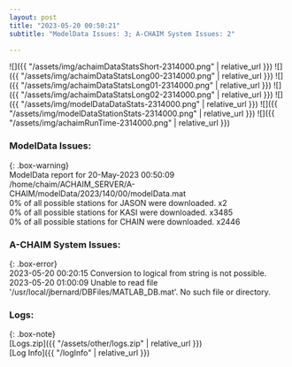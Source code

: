 ```yaml
---
layout: post
title: "2023-05-20 00:50:21"
subtitle: "ModelData Issues: 3; A-CHAIM System Issues: 2"

---
```


![]({{ "/assets/img/achaimDataStatsShort-2314000.png" | relative_url }})
![]({{ "/assets/img/achaimDataStatsLong00-2314000.png" | relative_url }})
![]({{ "/assets/img/achaimDataStatsLong01-2314000.png" | relative_url }})
![]({{ "/assets/img/achaimDataStatsLong02-2314000.png" | relative_url }})
![]({{ "/assets/img/modelDataDataStats-2314000.png" | relative_url }})
![]({{ "/assets/img/modelDataStationStats-2314000.png" | relative_url }})
![]({{ "/assets/img/achaimRunTime-2314000.png" | relative_url }})


### ModelData Issues:  
  
{: .box-warning}  
 ModelData report for 20-May-2023 00:50:09   
 /home/chaim/ACHAIM_SERVER/A-CHAIM/modelData/2023/140/00/modelData.mat   
 0% of all possible stations for JASON were downloaded. x2   
 0% of all possible stations for KASI were downloaded. x3485   
 0% of all possible stations for CHAIN were downloaded. x2446   
  
### A-CHAIM System Issues:  
  
{: .box-error}  
2023-05-20 00:20:15 Conversion to logical from string is not possible.  
2023-05-20 01:00:09 Unable to read file '/usr/local/jbernard/DBFiles/MATLAB_DB.mat'. No such file or directory.  

### Logs:  
  
{: .box-note}  
[Logs.zip]({{ "/assets/other/logs.zip" | relative_url }})  
[Log Info]({{ "/logInfo" | relative_url }})  
